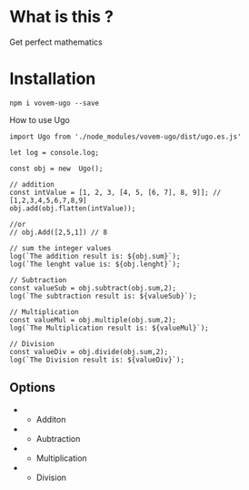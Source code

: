  # What is this ?

 Get perfect mathematics 
 
 
 # Installation

 `npm i vovem-ugo --save`
 
 How to use Ugo

```
import Ugo from './node_modules/vovem-ugo/dist/ugo.es.js'

let log = console.log;

const obj = new  Ugo();

// addition
const intValue = [1, 2, 3, [4, 5, [6, 7], 8, 9]]; // [1,2,3,4,5,6,7,8,9]
obj.add(obj.flatten(intValue));

//or
// obj.Add([2,5,1]) // 8

// sum the integer values
log(`The addition result is: ${obj.sum}`);
log(`The lenght value is: ${obj.lenght}`);

// Subtraction
const valueSub = obj.subtract(obj.sum,2);
log(`The subtraction result is: ${valueSub}`);

// Multiplication
const valueMul = obj.multiple(obj.sum,2);
log(`The Multiplication result is: ${valueMul}`);

// Division
const valueDiv = obj.divide(obj.sum,2);
log(`The Division result is: ${valueDiv}`);

```

## Options

* * Additon 
* * Aubtraction
* * Multiplication
* * Division
